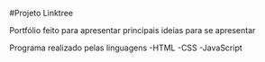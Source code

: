 #Projeto Linktree

Portfólio feito para apresentar principais ideias para se apresentar

Programa realizado pelas linguagens 
-HTML
-CSS
-JavaScript 
